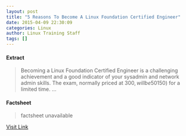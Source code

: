 ```yaml
---
layout: post
title: "5 Reasons To Become A Linux Foundation Certified Engineer"
date: 2015-04-09 22:30:09
categories: Linux
author: Linux Training Staff
tags: []
---
```



#### Extract
>Becoming a Linux Foundation Certified Engineer is a challenging achievement and a good indicator of your sysadmin and network admin skills.&nbsp;The exam, normally priced at $300, will be 50% off ($150) for a limited time....

#### Factsheet
>factsheet unavailable

[Visit Link](https://www.linux.com/news/featured-blogs/191-linux-training/822542-5-reasons-to-become-a-linux-foundation-certified-engineer/)


